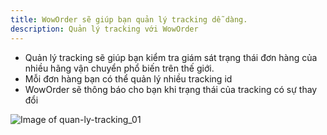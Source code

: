 ```yaml
---
title: WowOrder sẽ giúp bạn quản lý tracking dễ dàng.
description: Quản lý tracking với WowOrder
---
```


- Quản lý tracking sẽ giúp bạn kiểm tra giám sát trạng thái đơn hàng của nhiều hãng vận chuyển phổ biến
  trên thế giới.
- Mỗi đơn hàng bạn có thể quản lý nhiều tracking id
- WowOrder sẽ thông báo cho bạn khi trạng thái của tracking có sự thay đổi

![Image of quan-ly-tracking_01](https://woworder.net/img/huong_dan/quanlytracking_01.PNG)